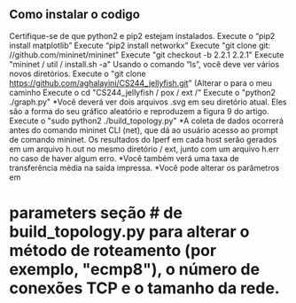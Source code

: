 
## Como instalar o codigo

Certifique-se de que python2 e pip2 estejam instalados.
Execute o “pip2 install matplotlib”
Execute “pip2 install networkx”
Execute "git clone git: //github.com/mininet/mininet"
Execute "git checkout -b 2.2.1 2.2.1"
Execute "mininet / util / install.sh -a"
Usando o comando “ls”, você deve ver vários novos diretórios.
Execute o "git clone https://github.com/aghalayini/CS244_jellyfish.git" (Alterar o para o meu caminho
Execute o  cd "CS244_jellyfish / pox / ext /"
Execute o "python2 ./graph.py"
*Você deverá ver dois arquivos .svg em seu diretório atual. Eles são a forma do seu gráfico aleatório e reproduzem a figura 9 do artigo. 
 Execute o "sudo python2 ./build_topology.py"
*A coleta de dados ocorrerá antes do comando mininet CLI (net), que dá ao usuário acesso ao prompt de comando mininet. 
 Os resultados do Iperf em cada host serão gerados em um arquivo h.out no mesmo diretório / ext, junto com um arquivo h.err no caso de haver algum erro.
*Você também verá uma taxa de transferência média na saída impressa.
*Você pode alterar os parâmetros em 
# parameters seção # de build_topology.py para alterar o método de roteamento (por exemplo, "ecmp8"), o número de conexões TCP e o tamanho da rede.